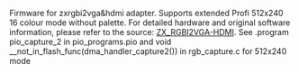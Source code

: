 Firmware for zxrgbi2vga&hdmi adapter. Supports extended Profi 512x240 16 colour mode without palette.
For detailed hardware and original software information, please refer to the source: [ZX_RGBI2VGA-HDMI](https://github.com/AlexEkb4ever/ZX_RGBI2VGA-HDMI/).
See .program pio_capture_2 in pio_programs.pio and void __not_in_flash_func(dma_handler_capture2()) in rgb_capture.c for 512x240 mode

